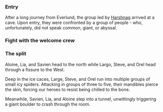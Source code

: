 <!-- TITLE: Ice Cave -->
<!-- SUBTITLE: Spiders, Dragons, and Boulders: Oh My! -->

### Entry
After a long journey from Everlund, the group led by [Harshnag](/people/harshnag) arrived at a cave.  Upon entry, they were confronted by a group of people - who, unfortunately, did not speak common, giant, or abyssal.

### Fight with the welcome crew

### The split
Aloine, Lia, and Savien head to the north while Largo, Steve, and Orel head through a fissure to the West.

Deep in the ice caces, Large, Steve, and Orel run into multiple groups of small icy spiders.  Attacking in groups of three to five, their mandibles pierce the skin, forcing our heroes to resist being chilled to the bone. 

Meanwhile, Savien, Lia, and Aloine step into a tunnel, unwittingly triggering a giant boulder to crash through the room.  